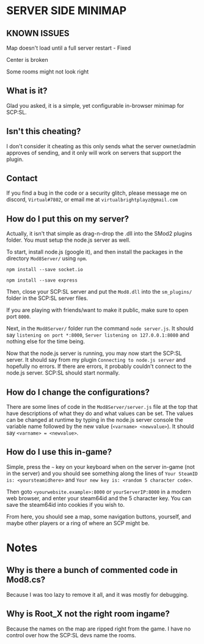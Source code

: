 # SERVER SIDE MINIMAP
## KNOWN ISSUES

Map doesn't load until a full server restart - Fixed

Center is broken

Some rooms might not look right

## What is it?

Glad you asked, it is a simple, yet configurable in-browser minimap for SCP:SL.

## Isn't this cheating?

I don't consider it cheating as this only sends what the server owner/admin approves of sending, and it only will work on servers that support the plugin.

## Contact

If you find a bug in the code or a security glitch, please message me on discord, `Virtual#7802`, or email me at `virtualbrightplayz@gmail.com`

## How do I put this on my server?

Actually, it isn't that simple as drag-n-drop the .dll into the SMod2 plugins folder. You must setup the node.js server as well.

To start, install node.js (google it), and then install the packages in the directory `Mod8Server/` using `npm`.

`npm install --save socket.io`

`npm install --save express`

Then, close your SCP:SL server and put the `Mod8.dll` into the `sm_plugins/` folder in the SCP:SL server files.

If you are playing with friends/want to make it public, make sure to open port `8000`.

Next, in the `Mod8Server/` folder run the command `node server.js`. It should say `listening on port *:8000`, `Server listening on 127.0.0.1:8080` and nothing else for the time being.

Now that the node.js server is running, you may now start the SCP:SL server. It should say from my plugin `Connecting to node.js server` and hopefully no errors. If there are errors, it probably couldn't connect to the node.js server.
SCP:SL should start normally.

## How do I change the configurations?

There are some lines of code in the `Mod8Server/server.js` file at the top that have descriptions of what they do and what values can be set. The values can be changed at runtime by typing in the node.js server console the variable name followed by the new value (`<varname> <newvalue>`). It should say `<varname> = <newvalue>`.

## How do I use this in-game?

Simple, press the `~` key on your keyboard when on the server in-game (not in the server) and you should see something along the lines of `Your SteamID is: <yoursteamidhere>` and `Your new key is: <random 5 character code>`.

Then goto `<yourwebsite.example>:8000` or `yourServerIP:8000` in a modern web browser, and enter your steam64id and the 5 character key. You can save the steam64id into cookies if you wish to.

From here, you should see a map, some navigation buttons, yourself, and maybe other players or a ring of where an SCP might be.

# Notes

## Why is there a bunch of commented code in Mod8.cs?
Because I was too lazy to remove it all, and it was mostly for debugging.
## Why is Root_X not the right room ingame?
Because the names on the map are ripped right from the game. I have no control over how the SCP:SL devs name the rooms.

